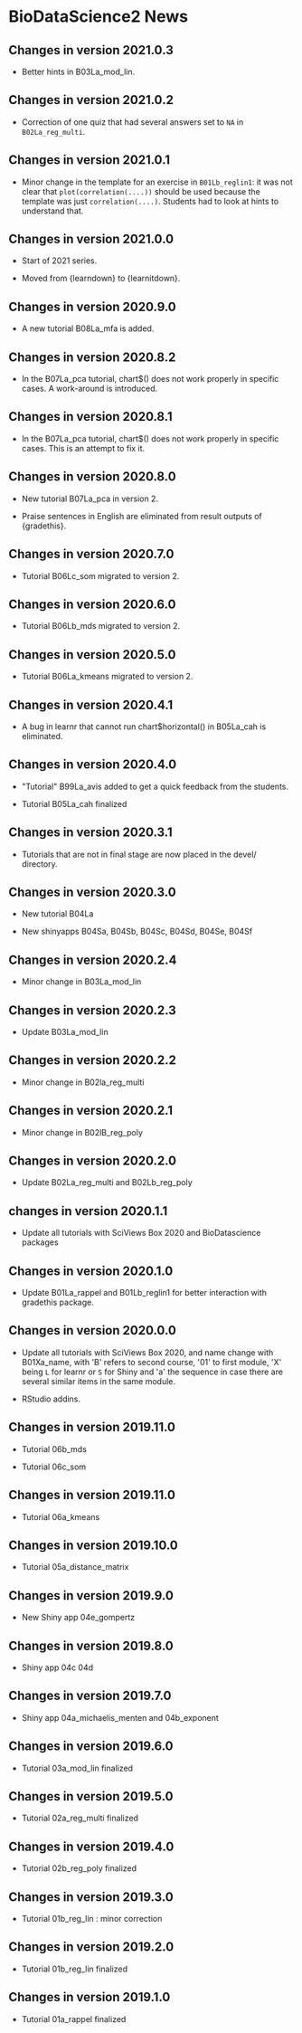 # BioDataScience2 News

## Changes in version 2021.0.3

- Better hints in B03La_mod_lin.

## Changes in version 2021.0.2

- Correction of one quiz that had several answers set to `NA` in `B02La_reg_multi`.

## Changes in version 2021.0.1

-   Minor change in the template for an exercise in `B01Lb_reglin1`: it was not clear that `plot(correlation(....))` should be used because the template was just `correlation(....)`. Students had to look at hints to understand that.

## Changes in version 2021.0.0

-   Start of 2021 series.

-   Moved from {learndown} to {learnitdown}.

## Changes in version 2020.9.0

-   A new tutorial B08La_mfa is added.

## Changes in version 2020.8.2

-   In the B07La_pca tutorial, chart\$<type>() does not work properly in specific cases. A work-around is introduced.

## Changes in version 2020.8.1

-   In the B07La_pca tutorial, chart\$<type>() does not work properly in specific cases. This is an attempt to fix it.

## Changes in version 2020.8.0

-   New tutorial B07La_pca in version 2.

-   Praise sentences in English are eliminated from result outputs of {gradethis}.

## Changes in version 2020.7.0

-   Tutorial B06Lc_som migrated to version 2.

## Changes in version 2020.6.0

-   Tutorial B06Lb_mds migrated to version 2.

## Changes in version 2020.5.0

-   Tutorial B06La_kmeans migrated to version 2.

## Changes in version 2020.4.1

-   A bug in learnr that cannot run chart\$horizontal() in B05La_cah is eliminated.

## Changes in version 2020.4.0

-   "Tutorial" B99La_avis added to get a quick feedback from the students.

-   Tutorial B05La_cah finalized

## Changes in version 2020.3.1

-   Tutorials that are not in final stage are now placed in the devel/ directory.

## Changes in version 2020.3.0

-   New tutorial B04La

-   New shinyapps B04Sa, B04Sb, B04Sc, B04Sd, B04Se, B04Sf

## Changes in version 2020.2.4

-   Minor change in B03La_mod_lin

## Changes in version 2020.2.3

-   Update B03La_mod_lin

## Changes in version 2020.2.2

-   Minor change in B02la_reg_multi

## Changes in version 2020.2.1

-   Minor change in B02lB_reg_poly

## Changes in version 2020.2.0

-   Update B02La_reg_multi and B02Lb_reg_poly

## changes in version 2020.1.1

-   Update all tutorials with SciViews Box 2020 and BioDatascience packages

## Changes in version 2020.1.0

-   Update B01La_rappel and B01Lb_reglin1 for better interaction with gradethis package.

## Changes in version 2020.0.0

-   Update all tutorials with SciViews Box 2020, and name change with B01Xa_name, with 'B' refers to second course, '01' to first module, 'X' being `L` for learnr or `S` for Shiny and 'a' the sequence in case there are several similar items in the same module.

-   RStudio addins.

## Changes in version 2019.11.0

-   Tutorial 06b_mds

-   Tutorial 06c_som

## Changes in version 2019.11.0

-   Tutorial 06a_kmeans

## Changes in version 2019.10.0

-   Tutorial 05a_distance_matrix

## Changes in version 2019.9.0

-   New Shiny app 04e_gompertz

## Changes in version 2019.8.0

-   Shiny app 04c 04d

## Changes in version 2019.7.0

-   Shiny app 04a_michaelis_menten and 04b_exponent

## Changes in version 2019.6.0

-   Tutorial 03a_mod_lin finalized

## Changes in version 2019.5.0

-   Tutorial 02a_reg_multi finalized

## Changes in version 2019.4.0

-   Tutorial 02b_reg_poly finalized

## Changes in version 2019.3.0

-   Tutorial 01b_reg_lin : minor correction

## Changes in version 2019.2.0

-   Tutorial 01b_reg_lin finalized

## Changes in version 2019.1.0

-   Tutorial 01a_rappel finalized
